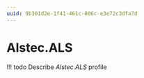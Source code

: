 ```yaml
---
uuid: 9b301d2e-1f41-461c-806c-e3e72c3dfa7d
---
```



# Alstec.ALS


<!-- prettier-ignore -->
!!! todo
    Describe *Alstec.ALS* profile

